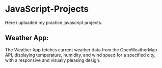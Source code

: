 # JavaScript-Projects

Here i uploaded my practice javascript projects.

## Weather App:
The Weather App fetches current weather data from the OpenWeatherMap API, displaying temperature, humidity, and wind speed for a specified city, with a responsive and visually pleasing design.
